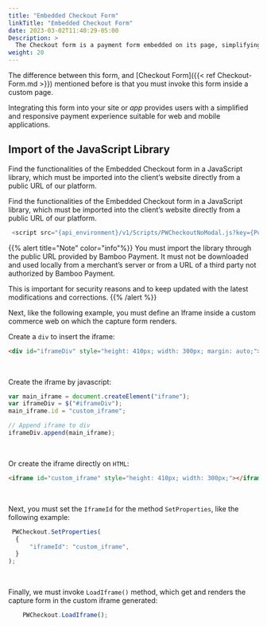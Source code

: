 ```yaml
---
title: "Embedded Checkout Form"
linkTitle: "Embedded Checkout Form"
date: 2023-03-02T11:40:29-05:00
Description: >
  The Checkout form is a payment form embedded on its page, simplifying and securing the capture of sensitive data for the processing of online payments.
weight: 20
---
```


The difference between this form, and [Checkout Form]({{< ref Checkout-Form.md >}}) mentioned before is that you must invoke this form inside a custom page.

Integrating this form into your site or _app_ provides users with a simplified and responsive payment experience suitable for web and mobile applications.

## Import of the JavaScript Library 
Find the functionalities of the Embedded Checkout form in a JavaScript library, which must be imported into the client’s website directly from a public URL of our platform.

Find the functionalities of the Embedded Checkout form in a JavaScript library, which must be imported into the client’s website directly from a public URL of our platform.

```javascript
 <script src="{api_environment}/v1/Scripts/PWCheckoutNoModal.js?key={PublicAccountKey}" type="text/javascript"></script>
```

{{% alert title="Note" color="info"%}}
You must import the library through the public URL provided by Bamboo Payment. It must not be downloaded and used locally from a merchant’s server or from a URL of a third party not authorized by Bamboo Payment.

This is important for security reasons and to keep updated with the latest modifications and corrections.
{{% /alert %}}


Next, like the following example, you must define an Iframe inside a custom commerce web on which the capture form renders.

Create a `div` to insert the iframe:

```html
<div id="iframeDiv" style="height: 410px; width: 300px; margin: auto;"></div>
```
<br>

Create the iframe by javascript:

```javascript
var main_iframe = document.createElement("iframe");
var iframeDiv = $("#iframeDiv");
main_iframe.id = "custom_iframe";

// Append iframe to div
iframeDiv.append(main_iframe);
```
<br>

Or create the iframe directly on `HTML`:

```html
<iframe id="custom_iframe" style="height: 410px; width: 300px;"></iframe>
```
<br>

Next, you must set the `IframeId` for the method `SetProperties`, like the following example:

```javascript
 PWCheckout.SetProperties(
  {
      "iframeId": "custom_iframe",
  }
);
```
<br>

Finally, we must invoke `LoadIframe()` method, which get and renders the capture form in the custom iframe generated:

```javascript
    PWCheckout.LoadIframe();
```
<br>

<!--In the last section of this document, we bring you an example of an HTML page with a sample of Embedded capture form invoke.-->